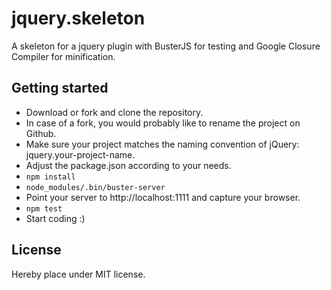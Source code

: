 jquery.skeleton
===============

A skeleton for a jquery plugin with BusterJS for testing and Google Closure Compiler for minification.

## Getting started

- Download or fork and clone the repository.
- In case of a fork, you would probably like to rename the project on Github.
- Make sure your project matches the naming convention of jQuery: jquery.your-project-name.
- Adjust the package.json according to your needs.
- `npm install`
- `node_modules/.bin/buster-server`
- Point your server to http://localhost:1111 and capture your browser.
- `npm test`
- Start coding :)

## License

Hereby place under MIT license.
